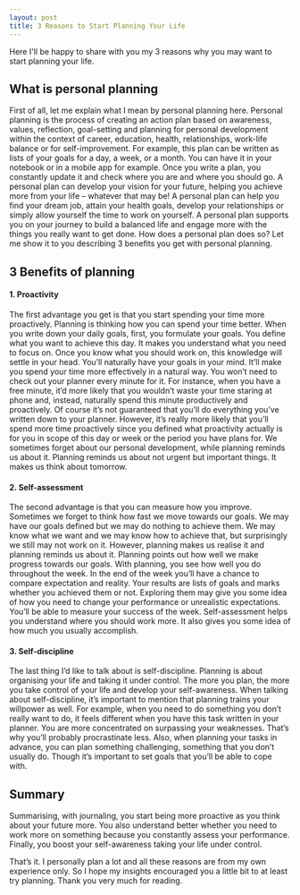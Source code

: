 ```yaml
---
layout: post
title: 3 Reasons to Start Planning Your Life
---
```


Here I'll be happy to share with you my 3 reasons why you may want to start planning your life.

## What is personal planning

First of all, let me explain what I mean by personal planning here. Personal planning is the process of creating an action plan based on awareness, values, reflection, goal-setting and planning for personal development within the context of career, education, health, relationships, work-life balance or for self-improvement. For example, this plan can be written as lists of your goals for a day, a week, or a month. You can have it in your notebook or in a mobile app for example. Once you write a plan, you constantly update it and check where you are and where you should go.
A personal plan can develop your vision for your future, helping you achieve more from your life – whatever that may be! A personal plan can help you find your dream job, attain your health goals, develop your relationships or simply allow yourself the time to work on yourself. A personal plan supports you on your journey to build a balanced life and engage more with the things you really want to get done. How does a personal plan does so? Let me show it to you describing 3 benefits you get with personal planning.

## 3 Benefits of planning

#### 1. Proactivity

The first advantage you get is that you start spending your time more proactively. Planning is thinking how you can spend your time better. When you write down your daily goals, first, you formulate your goals. You define what you want to achieve this day. It makes you understand what you need to focus on. Once you know what you should work on, this knowledge will settle in your head. You’ll naturally have your goals in your mind. It’ll make you spend your time more effectively in a natural way. You won’t need to check out your planner every minute for it. For instance, when you have a free minute, it’d more likely that you wouldn’t waste your time staring at phone and, instead, naturally spend this minute productively and proactively. Of course it’s not guaranteed that you’ll do everything you’ve written down to your planner. However, it’s really more likely that you’ll spend more time proactively since you defined what proactivity actually is for you in scope of this day or week or the period you have plans for. We sometimes forget about our personal development, while planning reminds us about it. Planning reminds us about not urgent but important things. It makes us think about tomorrow.

#### 2. Self-assessment

The second advantage is that you can measure how you improve.
Sometimes we forget to think how fast we move towards our goals. We may have our goals defined but we may do nothing to achieve them. We may know what we want and we may know how to achieve that, but surprisingly we still may not work on it. However, planning makes us realise it and planning reminds us about it. Planning points out how well we make progress towards our goals.
With planning, you see how well you do throughout the week. In the end of the week you’ll have a chance to compare expectation and reality. Your results are lists of goals and marks whether you achieved them or not. Exploring them may give you some idea of how you need to change your performance or unrealistic expectations. You’ll be able to measure your success of the week. Self-assessment helps you understand where you should work more. It also gives you some idea of how much you usually accomplish.

#### 3. Self-discipline

The last thing I’d like to talk about is self-discipline. Planning is about organising your life and taking it under control. The more you plan, the more you take control of your life and develop your self-awareness.
When talking about self-discipline, it’s important to mention that planning trains your willpower as well. For example, when you need to do something you don’t really want to do, it feels different when you have this task written in your planner. You are more concentrated on surpassing your weaknesses. That’s why you’ll probably procrastinate less. Also, when planning your tasks in advance, you can plan something challenging, something that you don’t usually do. Though it’s important to set goals that you’ll be able to cope with.

## Summary

Summarising, with journaling, you start being more proactive as you think about your future more. You also understand better whether you need to work more on something because you constantly assess your performance. Finally, you boost your self-awareness taking your life under control.

That’s it. I personally plan a lot and all these reasons are from my own experience only. So I hope my insights encouraged you a little bit to at least try planning. Thank you very much for reading.
